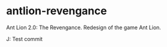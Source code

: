 antlion-revengance
==================

Ant Lion 2.0: The Revengance. Redesign of the game Ant Lion.

J: Test commit